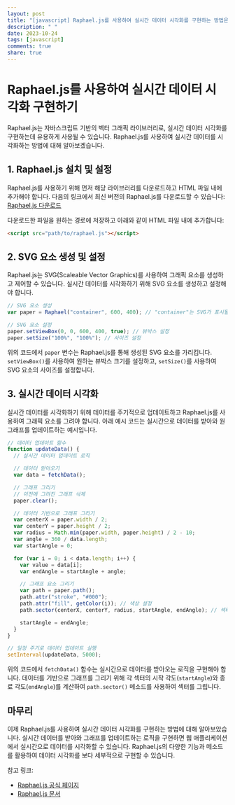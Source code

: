 ```yaml
---
layout: post
title: "[javascript] Raphael.js를 사용하여 실시간 데이터 시각화를 구현하는 방법은 무엇인가?"
description: " "
date: 2023-10-24
tags: [javascript]
comments: true
share: true
---
```

# Raphael.js를 사용하여 실시간 데이터 시각화 구현하기

Raphael.js는 자바스크립트 기반의 벡터 그래픽 라이브러리로, 실시간 데이터 시각화를 구현하는데 유용하게 사용될 수 있습니다. Raphael.js를 사용하여 실시간 데이터를 시각화하는 방법에 대해 알아보겠습니다.

## 1. Raphael.js 설치 및 설정

Raphael.js를 사용하기 위해 먼저 해당 라이브러리를 다운로드하고 HTML 파일 내에 추가해야 합니다. 다음의 링크에서 최신 버전의 Raphael.js를 다운로드할 수 있습니다: [Raphael.js 다운로드](https://github.com/DmitryBaranovskiy/raphael/releases)

다운로드한 파일을 원하는 경로에 저장하고 아래와 같이 HTML 파일 내에 추가합니다:

```html
<script src="path/to/raphael.js"></script>
```

## 2. SVG 요소 생성 및 설정

Raphael.js는 SVG(Scaleable Vector Graphics)를 사용하여 그래픽 요소를 생성하고 제어할 수 있습니다. 실시간 데이터를 시각화하기 위해 SVG 요소를 생성하고 설정해야 합니다.

```javascript
// SVG 요소 생성
var paper = Raphael("container", 600, 400); // "container"는 SVG가 표시될 HTML 요소의 ID

// SVG 요소 설정
paper.setViewBox(0, 0, 600, 400, true); // 뷰박스 설정
paper.setSize("100%", "100%"); // 사이즈 설정
```

위의 코드에서 `paper` 변수는 Raphael.js를 통해 생성된 SVG 요소를 가리킵니다. `setViewBox()`를 사용하여 원하는 뷰박스 크기를 설정하고, `setSize()`를 사용하여 SVG 요소의 사이즈를 설정합니다.

## 3. 실시간 데이터 시각화

실시간 데이터를 시각화하기 위해 데이터를 주기적으로 업데이트하고 Raphael.js를 사용하여 그래픽 요소를 그려야 합니다. 아래 예시 코드는 실시간으로 데이터를 받아와 원 그래프를 업데이트하는 예시입니다.

```javascript
// 데이터 업데이트 함수
function updateData() {
  // 실시간 데이터 업데이트 로직

  // 데이터 받아오기
  var data = fetchData();

  // 그래프 그리기
  // 이전에 그려진 그래프 삭제
  paper.clear();

  // 데이터 기반으로 그래프 그리기
  var centerX = paper.width / 2;
  var centerY = paper.height / 2;
  var radius = Math.min(paper.width, paper.height) / 2 - 10;
  var angle = 360 / data.length;
  var startAngle = 0;

  for (var i = 0; i < data.length; i++) {
    var value = data[i];
    var endAngle = startAngle + angle;

    // 그래프 요소 그리기
    var path = paper.path();
    path.attr("stroke", "#000");
    path.attr("fill", getColor(i)); // 색상 설정
    path.sector(centerX, centerY, radius, startAngle, endAngle); // 섹터 그리기

    startAngle = endAngle;
  }
}

// 일정 주기로 데이터 업데이트 실행
setInterval(updateData, 5000);
```

위의 코드에서 `fetchData()` 함수는 실시간으로 데이터를 받아오는 로직을 구현해야 합니다. 데이터를 기반으로 그래프를 그리기 위해 각 섹터의 시작 각도(`startAngle`)와 종료 각도(`endAngle`)를 계산하여 `path.sector()` 메소드를 사용하여 섹터를 그립니다.

## 마무리

이제 Raphael.js를 사용하여 실시간 데이터 시각화를 구현하는 방법에 대해 알아보았습니다. 실시간 데이터를 받아와 그래프를 업데이트하는 로직을 구현하면 웹 애플리케이션에서 실시간으로 데이터를 시각화할 수 있습니다. Raphael.js의 다양한 기능과 메소드를 활용하여 데이터 시각화를 보다 세부적으로 구현할 수 있습니다.

참고 링크:
- [Raphael.js 공식 페이지](http://dmitrybaranovskiy.github.io/raphael/)
- [Raphael.js 문서](http://dmitrybaranovskiy.github.io/raphael/reference.html)